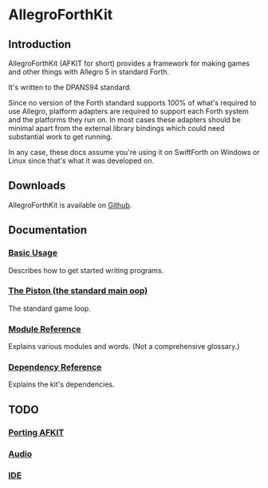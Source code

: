 # AllegroForthKit

## Introduction

AllegroForthKit (AFKIT for short) provides a framework for making games and other things with Allegro 5 in standard Forth.

It's written to the DPANS94 standard.

Since no version of the Forth standard supports 100% of what's required to use Allegro, platform adapters are required to support each Forth system and the platforms they run on.  In most cases these adapters should be minimal apart from the external library bindings which could need substantial work to get running.

In any case, these docs assume you're using it on SwiftForth on Windows or Linux since that's what it was developed on.

## Downloads

AllegroForthKit is available on [Github](https://github.com/RogerLevy/AllegroForthKit/).

## Documentation

### [Basic Usage](basic-usage.md)

Describes how to get started writing programs.

### [The Piston (the standard main oop)](piston.md)

The standard game loop.

### [Module Reference](words.md)

Explains various modules and words. (Not a comprehensive glossary.)

### [Dependency Reference](dependencies.md)

Explains the kit's dependencies.

## TODO

### [Porting AFKIT](porting.md)
### [Audio](audio.md)
### [IDE](ide.md)